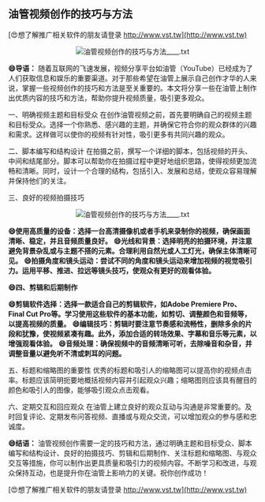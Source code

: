 ## **油管视频创作的技巧与方法**

[😍想了解推广相关软件的朋友请登录 http://www.vst.tw](http://www.vst.tw)

 <center><img src="https://vst.tw/MP4/tuiguang/png/1.png" alt="油管视频创作的技巧与方法____.txt"></center>

**😄导语：**
随着互联网的飞速发展，视频分享平台如油管（YouTube）已经成为了人们获取信息和娱乐的重要渠道。对于那些希望在油管上展示自己创作才华的人来说，掌握一些视频创作的技巧和方法是至关重要的。本文将分享一些在油管上制作出优质内容的技巧和方法，帮助你提升视频质量，吸引更多观众。

一、明确视频主题和目标受众
在创作油管视频之前，首先要明确自己的视频主题和目标受众。选择一个你熟悉、感兴趣的主题，并确保它符合你的观众群体的兴趣和需求。这样做可以使你的视频有针对性，吸引更多有共同兴趣的观众。

二、脚本编写和结构设计
在拍摄之前，撰写一个详细的脚本，包括视频的开头、中间和结尾部分。脚本可以帮助你在拍摄过程中更好地组织思路，使得视频更加流畅和清晰。同时，设计一个合理的结构，包括引入、发展和总结，使观众容易理解并保持他们的关注。

三、良好的视频拍摄技巧

 <center><img src="https://vst.tw/MP4/tuiguang/png/1.png" alt="油管视频创作的技巧与方法____.txt"></center>

**😄使用高质量的设备：选择一台高清摄像机或者手机来录制你的视频，确保画面清晰、稳定，并且音频质量良好。**
**😄光线和背景：选择明亮的拍摄环境，并注意避免背景杂乱或与主题不搭的元素。合理利用自然光或人工灯光，确保主体清晰可见。**
**😄拍摄角度和镜头运动：尝试不同的角度和镜头运动来增加视频的视觉吸引力。运用平移、推进、拉远等镜头技巧，使观众有更好的观看体验。**

**😄四、剪辑和后期制作**

**😄剪辑软件选择：选择一款适合自己的剪辑软件，如Adobe Premiere Pro、Final Cut Pro等。学习使用这些软件的基本功能，如剪切、调整颜色和音频等，以提高视频的质量。**
**😄编辑技巧：剪辑时要注意节奏感和流畅性，删除多余的片段和犹豫，使视频紧凑有趣。此外，添加合适的转场效果、字幕和音乐等元素，以增强观看体验。**
**😄音频处理：确保视频中的音频清晰可听，去除噪音和杂音，并调整音量以避免听不清或刺耳的问题。**

五、标题和缩略图的重要性
优秀的标题和吸引人的缩略图可以提高你的视频点击率。标题应该简明扼要地概括视频内容并引起观众兴趣；缩略图则应该具有醒目的颜色和吸引人的图像，能够吸引观众点击观看。

六、定期交互和回应观众
在油管上建立良好的观众互动与沟通是非常重要的。及时回复评论、定期发布问答视频、直播或与观众交流，可以增加观众的参与感和忠诚度。

**😄结语：**
油管视频创作需要一定的技巧和方法，通过明确主题和目标受众、脚本编写和结构设计、良好的拍摄技巧、剪辑和后期制作、关注标题和缩略图、与观众交互等措施，你可以制作出更具质量和吸引力的视频内容。不断学习和改进，与观众保持互动，也是提升你在油管上影响力的关键。祝你创作成功！

[😍想了解推广相关软件的朋友请登录 http://www.vst.tw](http://www.vst.tw)



